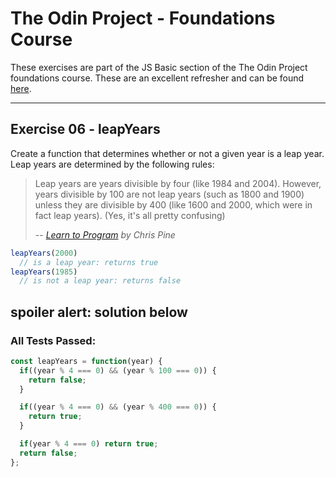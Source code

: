 # The Odin Project - Foundations Course
These exercises are part of the JS Basic section of the The Odin Project foundations course. These are an excellent refresher and can be found [here](https://www.theodinproject.com/paths/foundations/courses/foundations/lessons/fundamentals-part-4).
___
## Exercise 06 - leapYears

Create a function that determines whether or not a given year is a leap year. Leap years are determined by the following rules:

> Leap years are years divisible by four (like 1984 and 2004). However, years divisible by 100 are not leap years (such as 1800 and 1900) unless they are divisible by 400 (like 1600 and 2000, which were in fact leap years). (Yes, it's all pretty confusing)
>
> -- <cite>[Learn to Program](https://pine.fm/LearnToProgram/chap_06.html) by Chris Pine</cite>

```javascript
leapYears(2000)
  // is a leap year: returns true
leapYears(1985)
  // is not a leap year: returns false
```
## **spoiler alert: solution below**
### All Tests Passed:
```javascript
const leapYears = function(year) {
  if((year % 4 === 0) && (year % 100 === 0)) {
    return false;
  }

  if((year % 4 === 0) && (year % 400 === 0)) {
    return true;
  }

  if(year % 4 === 0) return true;
  return false;
};

```
